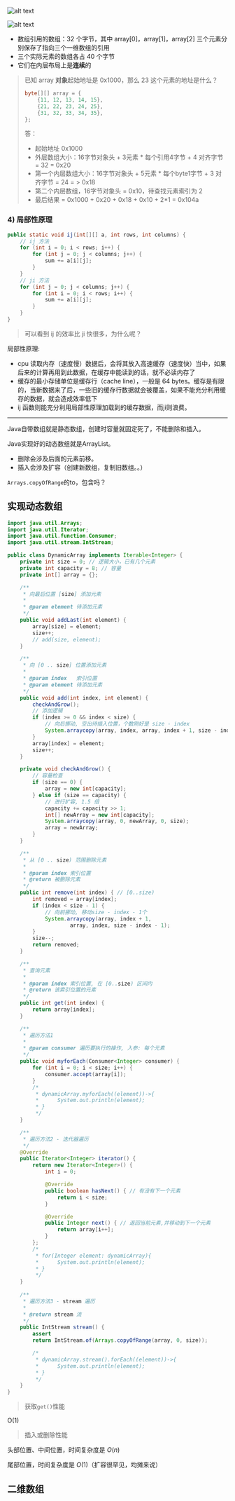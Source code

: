 ![alt text](../images/image-26.png)

![alt text](../images/image-27.png)
- 数组引用的数组：32 个字节，其中 array[0]，array[1]，array[2] 三个元素分别保存了指向三个一维数组的引用
- 三个实际元素的数组各占 40 个字节
- 它们在内层布局上是**连续**的



> 已知 array **对象**起始地址是 0x1000，那么 23 这个元素的地址是什么？
>
> ```java
> byte[][] array = {
>     {11, 12, 13, 14, 15},
>     {21, 22, 23, 24, 25},
>     {31, 32, 33, 34, 35},
> };
> ```
> 
>  答：
> * 起始地址 0x1000
> * 外层数组大小：16字节对象头 + 3元素 * 每个引用4字节 + 4 对齐字节 = 32 = 0x20
> * 第一个内层数组大小：16字节对象头 + 5元素 * 每个byte1字节 + 3 对齐字节 = 24 = > 0x18
> * 第二个内层数组，16字节对象头 = 0x10，待查找元素索引为 2
> * 最后结果 = 0x1000 + 0x20 + 0x18 + 0x10 + 2*1 = 0x104a



### 4) 局部性原理


```java
public static void ij(int[][] a, int rows, int columns) {
    // ij 方法
    for (int i = 0; i < rows; i++) {
        for (int j = 0; j < columns; j++) {
            sum += a[i][j];
        }
    }
    // ji 方法
    for (int j = 0; j < columns; j++) {
        for (int i = 0; i < rows; i++) {
            sum += a[i][j];
        }
    }
}
```

> 可以看到 ij 的效率比 ji 快很多，为什么呢？

局部性原理:
- cpu 读取内存（速度慢）数据后，会将其放入高速缓存（速度快）当中，如果后来的计算再用到此数据，在缓存中能读到的话，就不必读内存了
- 缓存的最小存储单位是缓存行（cache line），一般是 64 bytes。缓存是有限的，当新数据来了后，一些旧的缓存行数据就会被覆盖，如果不能充分利用缓存的数据，就会造成效率低下
- ij 函数则能充分利用局部性原理加载到的缓存数据，而ji则浪费。

---
Java自带数组就是静态数组，创建时容量就固定死了，不能删除和插入。

Java实现好的动态数组就是ArrayList。

- 删除会涉及后面的元素前移。
- 插入会涉及扩容（创建新数组，复制旧数组。。）



`Arrays.copyOfRange`的to，包含吗？

## 实现动态数组
```java
import java.util.Arrays;
import java.util.Iterator;
import java.util.function.Consumer;
import java.util.stream.IntStream;

public class DynamicArray implements Iterable<Integer> {
    private int size = 0; // 逻辑大小，已有几个元素
    private int capacity = 8; // 容量
    private int[] array = {};

    /**
     * 向最后位置 [size] 添加元素
     *
     * @param element 待添加元素
     */
    public void addLast(int element) {
        array[size] = element;
        size++;
        // add(size, element);
    }

    /**
     * 向 [0 .. size] 位置添加元素
     *
     * @param index   索引位置
     * @param element 待添加元素
     */
    public void add(int index, int element) {
        checkAndGrow();
        // 添加逻辑
        if (index >= 0 && index < size) {
            // 向后挪动, 空出待插入位置，个数刚好是 size - index
            System.arraycopy(array, index, array, index + 1, size - index);
        }
        array[index] = element;
        size++;
    }

    private void checkAndGrow() {
        // 容量检查
        if (size == 0) {
            array = new int[capacity];
        } else if (size == capacity) {
            // 进行扩容, 1.5 倍
            capacity += capacity >> 1;
            int[] newArray = new int[capacity];
            System.arraycopy(array, 0, newArray, 0, size);
            array = newArray;
        }
    }

    /**
     * 从 [0 .. size) 范围删除元素
     *
     * @param index 索引位置
     * @return 被删除元素
     */
    public int remove(int index) { // [0..size)
        int removed = array[index];        
        if (index < size - 1) {
            // 向前挪动, 移动size - index - 1个
            System.arraycopy(array, index + 1,
                    array, index, size - index - 1);
        }
        size--;
        return removed;
    }

    /**
     * 查询元素
     *
     * @param index 索引位置, 在 [0..size) 区间内
     * @return 该索引位置的元素
     */
    public int get(int index) {
        return array[index];
    }

    /**
     * 遍历方法1
     *
     * @param consumer 遍历要执行的操作, 入参: 每个元素
     */
    public void myforEach(Consumer<Integer> consumer) {
        for (int i = 0; i < size; i++) {
            consumer.accept(array[i]);
        }
        /*
         * dynamicArray.myforEach((element))->{
         *      System.out.println(element);
         * }
         */
    }

    /**
     * 遍历方法2 - 迭代器遍历
     */
    @Override
    public Iterator<Integer> iterator() {
        return new Iterator<Integer>() {
            int i = 0;

            @Override
            public boolean hasNext() { // 有没有下一个元素
                return i < size;
            }

            @Override
            public Integer next() { // 返回当前元素,并移动到下一个元素
                return array[i++];
            }
        };
        /*
         * for(Integer element: dynamicArray){
         *      System.out.println(element);
         * }
         */
    }
    
    /**
     * 遍历方法3 - stream 遍历
     *
     * @return stream 流
     */
    public IntStream stream() {
        assert
        return IntStream.of(Arrays.copyOfRange(array, 0, size));

        /*
         * dynamicArray.stream().forEach((element))->{
         *      System.out.println(element);
         * }
         */
    }
}
```

> 获取`get()`性能

O(1)

> 插入或删除性能

头部位置、中间位置，时间复杂度是 $O(n)$

尾部位置，时间复杂度是 $O(1)$（扩容很罕见，均摊来说）

## 二维数组


